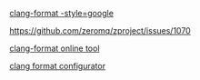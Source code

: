 [clang-format -style=google](https://github.com/lemire/simdjson/issues/104)

https://github.com/zeromq/zproject/issues/1070

[clang-format online tool](https://clangformat.com/)

[clang format configurator](https://zed0.co.uk/clang-format-configurator/)
